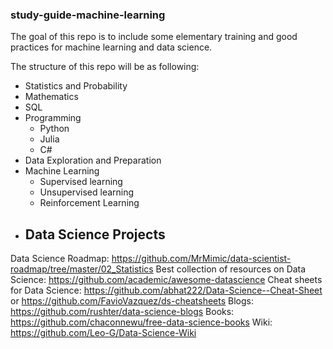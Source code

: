 ### study-guide-machine-learning

The goal of this repo is to include some elementary training and good practices for machine learning and data science.

The structure of this repo will be as following:
- Statistics and Probability
- Mathematics
- SQL
- Programming
  - Python
  - Julia
  - C#
- Data Exploration and Preparation
- Machine Learning
  - Supervised learning
  - Unsupervised learning
  - Reinforcement Learning
- Data Science Projects
  -
Data Science Roadmap: https://github.com/MrMimic/data-scientist-roadmap/tree/master/02_Statistics
Best collection of resources on Data Science: https://github.com/academic/awesome-datascience
Cheat sheets for Data Science: https://github.com/abhat222/Data-Science--Cheat-Sheet or https://github.com/FavioVazquez/ds-cheatsheets
Blogs: https://github.com/rushter/data-science-blogs
Books: https://github.com/chaconnewu/free-data-science-books
Wiki: https://github.com/Leo-G/Data-Science-Wiki

